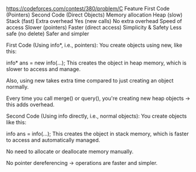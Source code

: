 https://codeforces.com/contest/380/problem/C
Feature	First Code (Pointers)	Second Code (Direct Objects)
Memory allocation	Heap (slow)	Stack (fast)
Extra overhead	Yes (new calls)	No extra overhead
Speed of access	Slower (pointers)	Faster (direct access)
Simplicity & Safety	Less safe (no delete)	Safer and simpler


First Code (Using info*, i.e., pointers):
You create objects using new, like this:

info* ans = new info(...);
This creates the object in heap memory, which is slower to access and manage.

Also, using new takes extra time compared to just creating an object normally.

Every time you call merge() or query(), you're creating new heap objects → this adds overhead.

Second Code (Using info directly, i.e., normal objects):
You create objects like this:

info ans = info(...);
This creates the object in stack memory, which is faster to access and automatically managed.

No need to allocate or deallocate memory manually.

No pointer dereferencing → operations are faster and simpler.

